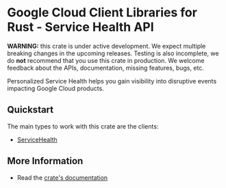# Google Cloud Client Libraries for Rust - Service Health API

<!-- Code generated by sidekick. DO NOT EDIT. -->

**WARNING:** this crate is under active development. We expect multiple breaking
changes in the upcoming releases. Testing is also incomplete, we do **not**
recommend that you use this crate in production. We welcome feedback about the
APIs, documentation, missing features, bugs, etc.

Personalized Service Health helps you gain visibility into disruptive
events impacting Google Cloud products.

## Quickstart

The main types to work with this crate are the clients:

* [ServiceHealth]

## More Information

* Read the [crate's documentation](https://docs.rs/google-cloud-servicehealth-v1/latest/google-cloud-servicehealth-v1)

[ServiceHealth]: https://docs.rs/google-cloud-servicehealth-v1/latest/google_cloud_servicehealth_v1/client/struct.ServiceHealth.html
